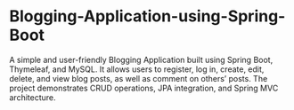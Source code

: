# Blogging-Application-using-Spring-Boot
A simple and user-friendly Blogging Application built using Spring Boot, Thymeleaf, and MySQL. It allows users to register, log in, create, edit, delete, and view blog posts, as well as comment on others’ posts. The project demonstrates CRUD operations, JPA integration, and Spring MVC architecture.
